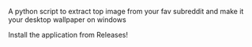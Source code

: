 A python script to extract top image from your fav subreddit and make it your desktop wallpaper on windows

Install the application from Releases!
